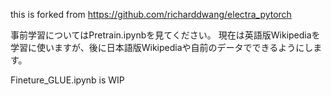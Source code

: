this is forked from https://github.com/richarddwang/electra_pytorch

事前学習についてはPretrain.ipynbを見てください。
現在は英語版Wikipediaを学習に使いますが、後に日本語版Wikipediaや自前のデータでできるようにします。


Fineture_GLUE.ipynb is WIP